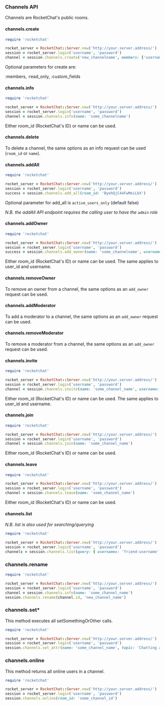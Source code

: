 ### Channels API

Channels are RocketChat's public rooms.

#### channels.create

```ruby
require 'rocketchat'

rocket_server = RocketChat::Server.new('http://your.server.address/')
session = rocket_server.login('username', 'password')
channel = session.channels.create('new_channelname', members: ['username1', 'username2'])
```

Optional parameters for create are:

:members, :read_only, :custom_fields


#### channels.info

```ruby
require 'rocketchat'

rocket_server = RocketChat::Server.new('http://your.server.address/')
session = rocket_server.login('username', 'password')
channel = session.channels.info(name: 'some_channelname')
```

Either room_id (RocketChat's ID) or name can be used.


#### channels.delete

To delete a channel, the same options as an info request can be used (`room_id` or `name`).


#### channels.addAll

```ruby
require 'rocketchat'

rocket_server = RocketChat::Server.new('http://your.server.address/')
session = rocket_server.login('username', 'password')
success = session.channels.add_all(room_id: 'ByehQjC44FwMeiLbX')
```

Optional parameter for add_all is `active_users_only` (default false)

_N.B. the addAll API endpoint requires the calling user to have the `admin` role_


#### channels.addOwner

```ruby
require 'rocketchat'

rocket_server = RocketChat::Server.new('http://your.server.address/')
session = rocket_server.login('username', 'password')
success = session.channels.add_owner(name: 'some_channelname', username: 'some_username')
```

Either room_id (RocketChat's ID) or name can be used.
The same applies to user_id and username.


#### channels.removeOwner

To remove an owner from a channel, the same options as an `add_owner` request can be used.


#### channels.addModerator

To add a moderator to a channel, the same options as an `add_owner` request can be used.


#### channels.removeModerator

To remove a moderator from a channel, the same options as an `add_owner` request can be used.


#### channels.invite

```ruby
require 'rocketchat'

rocket_server = RocketChat::Server.new('http://your.server.address/')
session = rocket_server.login('username', 'password')
channel = session.channels.invite(name: 'some_channel_name', username: 'some_username')
```

Either room_id (RocketChat's ID) or name can be used.
The same applies to user_id and username.


#### channels.join

```ruby
require 'rocketchat'

rocket_server = RocketChat::Server.new('http://your.server.address/')
session = rocket_server.login('username', 'password')
channel = session.channels.join(name: 'some_channel_name')
```

Either room_id (RocketChat's ID) or name can be used.


#### channels.leave

```ruby
require 'rocketchat'

rocket_server = RocketChat::Server.new('http://your.server.address/')
session = rocket_server.login('username', 'password')
channel = session.channels.leave(name: 'some_channel_name')
```

Either room_id (RocketChat's ID) or name can be used.


#### channels.list

_N.B. list is also used for searching/querying_

```ruby
require 'rocketchat'

rocket_server = RocketChat::Server.new('http://your.server.address/')
session = rocket_server.login('username', 'password')
channels = session.channels.list(query: { usernames: 'friend-username' })
```


### channels.rename

```ruby
require 'rocketchat'

rocket_server = RocketChat::Server.new('http://your.server.address/')
session = rocket_server.login('username', 'password')
channel = session.channels.info(name: 'some_channel_name')
session.channels.rename(channel.id, 'new_channel_name')
```


### channels.set\*

This method executes all setSomethingOrOther calls.

```ruby
require 'rocketchat'

rocket_server = RocketChat::Server.new('http://your.server.address/')
session = rocket_server.login('username', 'password')
session.channels.set_attr(name: 'some_channel_name', topic: 'Chatting about stuff')
```


### channels.online

This method returns all online users in a channel.

```ruby
require 'rocketchat'

rocket_server = RocketChat::Server.new('http://your.server.address/')
session = rocket_server.login('username', 'password')
session.channels.online(room_id: 'some_channel_id')

```
